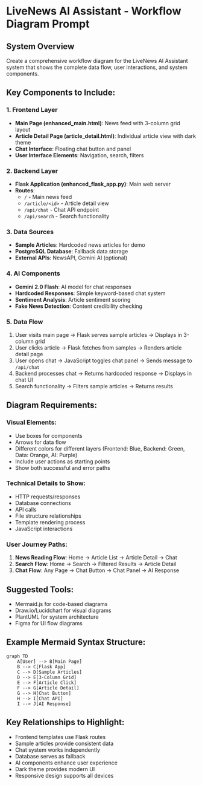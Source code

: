 # LiveNews AI Assistant - Workflow Diagram Prompt

## System Overview
Create a comprehensive workflow diagram for the LiveNews AI Assistant system that shows the complete data flow, user interactions, and system components.

## Key Components to Include:

### 1. Frontend Layer
- **Main Page (enhanced_main.html)**: News feed with 3-column grid layout
- **Article Detail Page (article_detail.html)**: Individual article view with dark theme
- **Chat Interface**: Floating chat button and panel
- **User Interface Elements**: Navigation, search, filters

### 2. Backend Layer
- **Flask Application (enhanced_flask_app.py)**: Main web server
- **Routes**:
  - `/` - Main news feed
  - `/article/<id>` - Article detail view
  - `/api/chat` - Chat API endpoint
  - `/api/search` - Search functionality

### 3. Data Sources
- **Sample Articles**: Hardcoded news articles for demo
- **PostgreSQL Database**: Fallback data storage
- **External APIs**: NewsAPI, Gemini AI (optional)

### 4. AI Components
- **Gemini 2.0 Flash**: AI model for chat responses
- **Hardcoded Responses**: Simple keyword-based chat system
- **Sentiment Analysis**: Article sentiment scoring
- **Fake News Detection**: Content credibility checking

### 5. Data Flow
1. User visits main page → Flask serves sample articles → Displays in 3-column grid
2. User clicks article → Flask fetches from samples → Renders article detail page
3. User opens chat → JavaScript toggles chat panel → Sends message to `/api/chat`
4. Backend processes chat → Returns hardcoded response → Displays in chat UI
5. Search functionality → Filters sample articles → Returns results

## Diagram Requirements:

### Visual Elements:
- Use boxes for components
- Arrows for data flow
- Different colors for different layers (Frontend: Blue, Backend: Green, Data: Orange, AI: Purple)
- Include user actions as starting points
- Show both successful and error paths

### Technical Details to Show:
- HTTP requests/responses
- Database connections
- API calls
- File structure relationships
- Template rendering process
- JavaScript interactions

### User Journey Paths:
1. **News Reading Flow**: Home → Article List → Article Detail → Chat
2. **Search Flow**: Home → Search → Filtered Results → Article Detail
3. **Chat Flow**: Any Page → Chat Button → Chat Panel → AI Response

## Suggested Tools:
- Mermaid.js for code-based diagrams
- Draw.io/Lucidchart for visual diagrams
- PlantUML for system architecture
- Figma for UI flow diagrams

## Example Mermaid Syntax Structure:
```mermaid
graph TD
    A[User] --> B[Main Page]
    B --> C[Flask App]
    C --> D[Sample Articles]
    D --> E[3-Column Grid]
    E --> F[Article Click]
    F --> G[Article Detail]
    G --> H[Chat Button]
    H --> I[Chat API]
    I --> J[AI Response]
```

## Key Relationships to Highlight:
- Frontend templates use Flask routes
- Sample articles provide consistent data
- Chat system works independently
- Database serves as fallback
- AI components enhance user experience
- Dark theme provides modern UI
- Responsive design supports all devices
